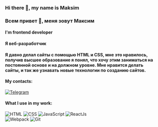 ### Hi there 👋, my name is Maksim
### Всем привет 👋, меня зовут Максим
#### I'm frontend developer
#### Я веб-разработчик
#### Я давно делал сайты с помощью HTML и CSS, мне это нравилось, получив высшее образование я понял, что хочу этим заниматься на постоянной основе и на должном уровне. Мне нравится делать сайты, и так же узнавать новые технологии по созданию сайтов.

#### My contacts:
<a href="https://t.me/LoneAngel" target="_blank"><img src="https://img.shields.io/badge/-Telegram-0088cc?style=flat&logo=telegram&logoColor=white" alt="Telegram"></a> 

#### What I use in my work:
<img src="https://img.shields.io/badge/-HTML-E34F26?style=flate&logo=html5&logoColor=white" alt="HTML"> <img src="https://img.shields.io/badge/-CSS-1572B6?style=flate&logo=css3&logoColor=white" alt="CSS"> <img src="https://img.shields.io/badge/-JavaScript-F7DF1E?style=flate&logo=javascript&logoColor=white" alt="JavaScript"> <img src="https://img.shields.io/badge/-ReactJs-61DAFB?style=flate&logo=react&logoColor=white" alt="ReactJs"> </br>
<img src="https://img.shields.io/badge/-Webpack-8DD6F9?style=flate&logo=webpack&logoColor=white" alt="Webpack"> <img src="https://img.shields.io/badge/-Git-F05032?style=flate&logo=git&logoColor=white" alt="Git">


<!--
**MaksimKurkov/MaksimKurkov** is a ✨ _special_ ✨ repository because its `README.md` (this file) appears on your GitHub profile.

Here are some ideas to get you started:

- 🔭 I’m currently working on ...
- 🌱 I’m currently learning ...
- 👯 I’m looking to collaborate on ...
- 🤔 I’m looking for help with ...
- 💬 Ask me about ...
- 📫 How to reach me: ...
- 😄 Pronouns: ...
- ⚡ Fun fact: ...
-->
